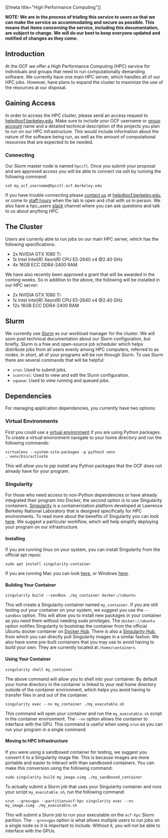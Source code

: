 [[!meta title="High Performance Computing"]]

**NOTE: We are in the process of trialing this service to users so that we can make the service as accommodating and secure as possible. This means that items concerning the service, including this documentation, are subject to change. We will do our best to keep everyone updated and notified of changes as they come.**

## Introduction

At the OCF we offer a High Performance Computing (HPC) service for individuals and groups that need to run computationally demanding software. We currently have one main HPC server, which handles all of our HPC jobs. However, have plans to expand the cluster to maximize the use of the resources at our disposal.

## Gaining Access

In order to access the HPC cluster, please send an access request to [help@ocf.berkeley.edu](mailto:help@ocf.berkeley.edu). Make sure to include your OCF username or [group account][group] name and a detailed technical description of the projects you plan to run on our HPC infrastructure. This would include information about the nature of the software being run, as well as the amount of computational resources that are expected to be needed.

### Connecting

Our Slurm master node is named `hpcctl`. Once you submit your proposal and are approved access you will be able to connect via ssh by running the following command:

```
ssh my_ocf_username@hpcctl.ocf.berkeley.edu
```

If you have trouble connecting please [contact us][contact] at [help@ocf.berkeley.edu](mailto:help@ocf.berkeley.edu), or come to [staff hours][staff_hours] when the lab is open and chat with us in person. We also have a hpc_users [slack][fco] channel where you can ask questions and talk to us about anything HPC.

## The Cluster

Users are currenly able to run jobs on our main HPC server, which has the following specifications:

* 2x NVIDIA GTX 1080 Ti
* 1x Intel Intel(R) Xeon(R) CPU E5-2640 v4 @2.40 GHz
* 4x 16GB ECC DDR4-2400 RAM

We have also recently been approved a grant that will be awarded in the coming weeks. So in addition to the above, the following will be installed in our HPC server:

* 2x NVIDIA GTX 1080 Ti
* 1x Intel Intel(R) Xeon(R) CPU E5-2640 v4 @2.40 GHz
* 12x 16GB ECC DDR4-2400 RAM

## Slurm

We currently use [Slurm][slurm] as our workload manager for the cluster. We will soon post technical documentation about our Slurm configuration, but briefly, Slurm is a free and open-source job scheduler which helps distribute jobs from all users evenly among HPC computers, referred to as nodes. In short, all of your programs will be run through Slurm. To use Slurm there are several commands that will be helpful:

* `srun`: Used to submit jobs.
* `scontrol`: Used to view and edit the Slurm configuration.
* `squeue`: Used to view running and queued jobs.

## Dependencies
For managing application dependencies, you currently have two options:

### Virtual Environments

First you could use a [virtual environment][venv] if you are using Python packages. To create a virtual environment navigate to your home directory and run the following commands:

```
virtualenv --system-site-packages -p python3 venv
. venv/bin/activate
```

This will allow you to *pip install* any Python packages that the OCF does not already have for your program.

### Singularity

For those who need access to non-Python dependencies or have already integrated their program into Docker, the second option is to use Singularity containers. [Singularity][singularity] is a containerization platform developed at Lawrence Berkeley National Laboratory that is designed specifically for HPC environments. To read more about the benefits of Singularity you can look [here][singularity_article]. We suggest a particular workflow, which will help simplify deploying your program on our infrastructure.

#### Installing

If you are running linux on your system, you can install Singularity from the official apt repos:

```
sudo apt install singularity-container
```

If you are running Mac you can look [here][mac_install], or Windows [here][win_install].

#### Building Your Container

```
singularity build --sandbox ./my_container docker://ubuntu
```
This will create a Singularity container named `my_container`. If you are still testing out your container on your system, we suggest you use the `--sandbox` option. This will allow you to install new packages in your container as you need them without needing sudo privileges. The `docker://ubuntu` option notifies Singularity to bootstrap the container from the official Ubuntu docker container on [Docker Hub][docker_hub]. There is also a [Singularity Hub][singularity_hub], from which you can directly pull Singularity images in a similar fashon. We also have some pre-built containers that you may use to avoid having to build your own. They are currently located at `/home/containers`.

#### Using Your Container

```
singularity shell my_container
```
The above command will allow you to shell into your container. By default your home directory in the container is linked to your real home directory outside of the container environment, which helps you avoid having to transfer files in and out of the container.

```
singularity exec --nv my_container ./my_executable.sh
```
This command will open your container and run the `my_executable.sh` script in the container environment. The `--nv` option allows the container to interface with the GPU. This command is useful when using `srun` so you can run your program in a single command.

#### Moving to HPC Infrastructure

If you were using a sandboxed container for testing, we suggest you convert it to a Singularity image file. This is because images are more portable and easier to interact with than sandboxed containers. You can make this conversion using the following command:
```
sudo singularity build my_image.simg ./my_sandboxed_container
```
To actually submit a Slurm job that uses your Singularity container and runs your script `my_executable.sh`, run the following command:
```
srun --gres=gpu --partition=ocf-hpc singularity exec --nv my_image.simg ./my_executable.sh
```
This will submit a Slurm job to run your executable on the `ocf-hpc` Slurm parition. The `--gres=gpu` option is what allows multiple users to run jobs on a single node so it is important to include. Without it, you will not be able to interface with the GPUs.

[docker_hub]: https://hub.docker.com/
[singularity_hub]: https://singularity-hub.org/
[singularity_article]: http://www.admin-magazine.com/HPC/Articles/Singularity-A-Container-for-HPC
[slurm]: https://slurm.schedmd.com/
[singularity]: https://singularity.lbl.gov/
[group]: https://www.ocf.berkeley.edu/docs/membership/#h2_group-accounts
[staff_hours]: https://www.ocf.berkeley.edu/staff-hours
[contact]: https://www.ocf.berkeley.edu/docs/contact/
[venv]: https://docs.python.org/3/tutorial/venv.html
[fco]: https://fco.slack.com/
[mac_install]: https://singularity.lbl.gov/install-mac
[win_install]: https://singularity.lbl.gov/install-windows
